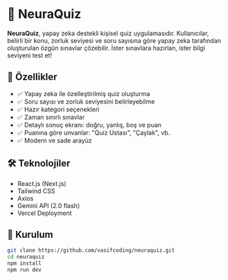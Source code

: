 # 🧠 NeuraQuiz

**NeuraQuiz**, yapay zeka destekli kişisel quiz uygulamasıdır. Kullanıcılar, belirli bir konu, zorluk seviyesi ve soru sayısına göre yapay zeka tarafından oluşturulan özgün sınavlar çözebilir. İster sınavlara hazırlan, ister bilgi seviyeni test et!

## 🚀 Özellikler

- ✅ Yapay zeka ile özelleştirilmiş quiz oluşturma
- ✅ Soru sayısı ve zorluk seviyesini belirleyebilme
- ✅ Hazır kategori seçenekleri
- ✅ Zaman sınırlı sınavlar
- ✅ Detaylı sonuç ekranı: doğru, yanlış, boş ve puan
- ✅ Puanına göre unvanlar: "Quiz Ustası", "Çaylak", vb.
- ✅ Modern ve sade arayüz



## 🛠️ Teknolojiler

- React.js (Next.js)
- Tailwind CSS 
- Axios
- Gemini API (2.0 flash)
- Vercel Deployment

## 🔐 Kurulum

```bash
git clone https://github.com/vasifcoding/neuraquiz.git
cd neuraquiz
npm install
npm run dev
